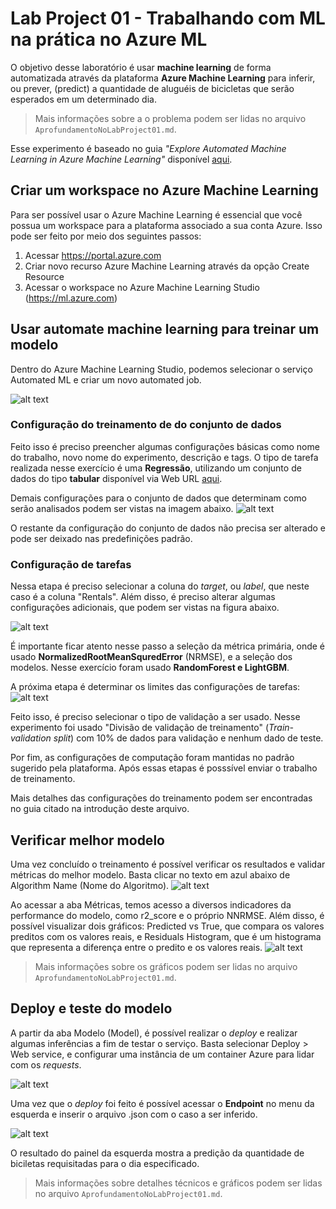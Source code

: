 # Lab Project 01 - Trabalhando com ML na prática no Azure ML

O objetivo desse laboratório é usar **machine learning** de forma automatizada através da plataforma **Azure Machine Learning** para inferir, ou prever, (predict) a quantidade de aluguéis de bicicletas que serão esperados em um determinado dia.

> Mais informações sobre a o problema podem ser lidas no arquivo `AprofundamentoNoLabProject01.md`.

Esse experimento é baseado no guia *"Explore Automated Machine Learning in Azure Machine Learning"* disponível [aqui](https://microsoftlearning.github.io/mslearn-ai-fundamentals/Instructions/Labs/01-machine-learning.html).

## Criar um workspace no Azure Machine Learning
Para ser possível usar o Azure Machine Learning é essencial que você possua um workspace para a plataforma associado a sua conta Azure. Isso pode ser feito por meio dos seguintes passos:
1. Acessar https://portal.azure.com
2. Criar novo recurso Azure Machine Learning através da opção Create Resource
3. Acessar o workspace no Azure Machine Learning Studio (https://ml.azure.com)

## Usar automate machine learning para treinar um modelo
Dentro do Azure Machine Learning Studio, podemos selecionar o serviço Automated ML e criar um novo automated job.

![alt text](imgs/image.png)

### Configuração do treinamento de do conjunto de dados

Feito isso é preciso preencher algumas configurações básicas como nome do trabalho, novo nome do experimento, descrição e tags.
O tipo de tarefa realizada nesse exercício é uma **Regressão**, utilizando um conjunto de dados do tipo **tabular** disponível via Web URL [aqui](https://aka.ms/bike-rentals).

Demais configurações para o conjunto de dados que determinam como serão analisados podem ser vistas na imagem abaixo.
![alt text](imgs/image-1.png)

O restante da configuração do conjunto de dados não precisa ser alterado e pode ser deixado nas predefinições padrão. 

### Configuração de tarefas

Nessa etapa é preciso selecionar a coluna do *target*, ou *label*, que neste caso é a coluna "Rentals". Além disso, é preciso alterar algumas configurações adicionais, que podem ser vistas na figura abaixo.

![alt text](imgs/image-2.png)

É importante ficar atento nesse passo a seleção da métrica primária, onde é usado **NormalizedRootMeanSquredError** (NRMSE), e a seleção dos modelos. Nesse exercício foram usado **RandomForest e LightGBM**.

A próxima etapa é determinar os limites das configurações de tarefas:
![alt text](imgs/image-3.png)

Feito isso, é preciso selecionar o tipo de validação a ser usado. Nesse experimento foi usado "Divisão de validação de treinamento" (*Train-validation split*) com 10% de dados para validação e nenhum dado de teste.

Por fim, as configurações de computação foram mantidas no padrão sugerido pela plataforma. Após essas etapas é posssível enviar o trabalho de treinamento.



Mais detalhes das configurações do treinamento podem ser encontradas no guia citado na introdução deste arquivo. 

## Verificar melhor modelo
Uma vez concluído o treinamento é possível verificar os resultados e validar métricas do melhor modelo. Basta clicar no texto em azul abaixo de Algorithm Name (Nome do Algoritmo).
![alt text](imgs/image-4.png)

Ao acessar a aba Métricas, temos acesso a diversos indicadores da performance do modelo, como r2_score e o próprio NNRMSE. Além disso, é possível visualizar dois gráficos: Predicted vs True, que compara os valores preditos com os valores reais, e Residuals Histogram, que é um histograma que representa a diferença entre o predito e os valores reais.
![alt text](imgs/image-5.png)

> Mais informações sobre os gráficos podem ser lidas no arquivo `AprofundamentoNoLabProject01.md`.


## Deploy e teste do modelo
A partir da aba Modelo (Model), é possível realizar o *deploy* e realizar algumas inferências a fim de testar o serviço. Basta selecionar Deploy > Web service, e configurar uma instância de um container Azure para lidar com os *requests*.


![alt text](imgs/image-6.png)

Uma vez que o *deploy* foi feito é possível acessar o **Endpoint** no menu da esquerda e inserir o arquivo .json com o caso a ser inferido.

![alt text](imgs/image-7.png)

O resultado do painel da esquerda mostra a predição da quantidade de biciletas requisitadas para o dia especificado. 

> Mais informações sobre detalhes técnicos e gráficos podem ser lidas no arquivo `AprofundamentoNoLabProject01.md`.

